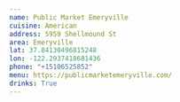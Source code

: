 ```yaml
---
name: Public Market Emeryville
cuisine: American
address: 5959 Shellmound St
area: Emeryville
lat: 37.84130496815248
lon: -122.2937418681436
phone: "+15106525852"
menu: https://publicmarketemeryville.com/
drinks: True
---
```

